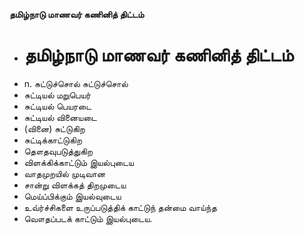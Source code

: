 **தமிழ்நாடு மாணவர் கணினித் திட்டம்**
- # தமிழ்நாடு மாணவர் கணினித் திட்டம்
- n. சுட்டுச்சொல் சுட்டுச்சொல்
- சுட்டியல் மறுபெயர்
- சுட்டியல் பெயரடை
- சுட்டியல் வினையடை
- (வினை) சுட்டுகிற
- சுட்டிக்காட்டுகிற
- தௌதவுபடுத்துகிற
- விளக்கிக்காட்டும் இயல்புடைய
- வாதமுறயில் முடிவான
- சான்று விளக்கத் திறமுடைய
- மெய்ப்பிக்கும் இயல்வுடைய
- உவ்ர்ச்சிகளை உருப்படுத்திக் காட்டுந் தன்மை வாய்ந்த
- வௌதப்படக் காட்டும் இயல்புடைய.


